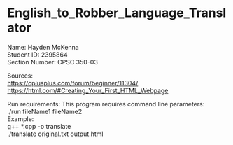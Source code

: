 # English_to_Robber_Language_Translator
Name: Hayden McKenna  
Student ID: 2395864  
Section Number: CPSC 350-03  
  
Sources:  
https://cplusplus.com/forum/beginner/11304/  
https://html.com/#Creating_Your_First_HTML_Webpage  

  
Run requirements: This program requires command line parameters:  
./run fileName1 fileName2  
Example:  
g++ *.cpp -o translate  
./translate original.txt output.html
